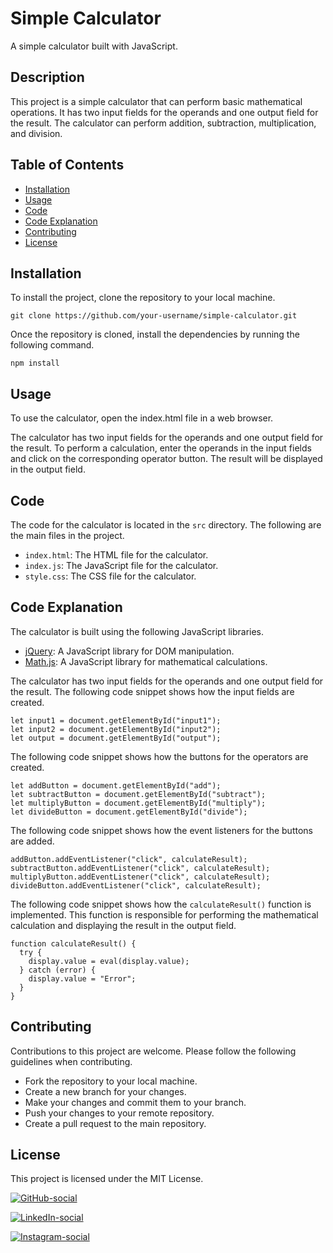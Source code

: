 # Simple Calculator

A simple calculator built with JavaScript.

## Description

This project is a simple calculator that can perform basic mathematical operations. It has two input fields for the operands and one output field for the result. The calculator can perform addition, subtraction, multiplication, and division.

## Table of Contents

- [Installation](<#installation>)
- [Usage](<#usage>)
- [Code](<#code>)
- [Code Explanation](<#code-explanation>)
- [Contributing](<#contributing>)
- [License](<#license>)

<!-- -->

## Installation

To install the project, clone the repository to your local machine.

```
git clone https://github.com/your-username/simple-calculator.git
```

Once the repository is cloned, install the dependencies by running the following command.

```
npm install
```

## Usage

To use the calculator, open the index.html file in a web browser.

The calculator has two input fields for the operands and one output field for the result. To perform a calculation, enter the operands in the input fields and click on the corresponding operator button. The result will be displayed in the output field.

## Code

The code for the calculator is located in the `src` directory. The following are the main files in the project.

- `index.html`: The HTML file for the calculator.
- `index.js`: The JavaScript file for the calculator.
- `style.css`: The CSS file for the calculator.

<!-- -->

## Code Explanation

The calculator is built using the following JavaScript libraries.

- [jQuery](<https://jquery.com/>): A JavaScript library for DOM manipulation.
- [Math.js](<https://mathjs.org/>): A JavaScript library for mathematical calculations.

<!-- -->

The calculator has two input fields for the operands and one output field for the result. The following code snippet shows how the input fields are created.

```
let input1 = document.getElementById("input1");
let input2 = document.getElementById("input2");
let output = document.getElementById("output");
```

The following code snippet shows how the buttons for the operators are created.

```
let addButton = document.getElementById("add");
let subtractButton = document.getElementById("subtract");
let multiplyButton = document.getElementById("multiply");
let divideButton = document.getElementById("divide");
```

The following code snippet shows how the event listeners for the buttons are added.

```
addButton.addEventListener("click", calculateResult);
subtractButton.addEventListener("click", calculateResult);
multiplyButton.addEventListener("click", calculateResult);
divideButton.addEventListener("click", calculateResult);
```

The following code snippet shows how the `calculateResult()` function is implemented. This function is responsible for performing the mathematical calculation and displaying the result in the output field.

```
function calculateResult() {
  try {
    display.value = eval(display.value);
  } catch (error) {
    display.value = "Error";
  }
}
```

## Contributing

Contributions to this project are welcome. Please follow the following guidelines when contributing.

- Fork the repository to your local machine.
- Create a new branch for your changes.
- Make your changes and commit them to your branch.
- Push your changes to your remote repository.
- Create a pull request to the main repository.

<!-- -->

## License

This project is licensed under the MIT License.

[![GitHub-social](<https://img.shields.io/badge/github-%23121011.svg?style=for-the-badge&logo=github&logoColor=white>)](<https://github.com/>)<br>

[![LinkedIn-social](<https://img.shields.io/badge/linkedin-%230077B5.svg?style=for-the-badge&logo=linkedin&logoColor=white>)](<https://linkedin.com/>)<br>

[![Instagram-social](<https://img.shields.io/badge/Instagram-%23E4405F.svg?style=for-the-badge&logo=Instagram&logoColor=white>)](<https://www.instagram.com/>)

